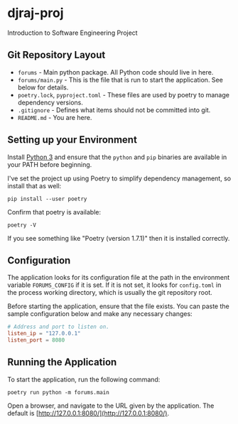 # djraj-proj

Introduction to Software Engineering Project

## Git Repository Layout

- `forums` - Main python package. All Python code should live in here.
- `forums/main.py` - This is the file that is run to start the application. See below for details.
- `poetry.lock`, `pyproject.toml` - These files are used by poetry to manage dependency versions.
- `.gitignore` - Defines what items should not be committed into git. 
- `README.md` - You are here.

## Setting up your Environment

Install [Python 3](https://www.python.org/downloads/) and ensure that the `python` and `pip` binaries are available in your PATH before beginning.

I've set the project up using Poetry to simplify dependency management, so install that as well:

```shell
pip install --user poetry
```

Confirm that poetry is available:

```
poetry -V
```

If you see something like "Poetry (version 1.7.1)" then it is installed correctly. 

## Configuration

The application looks for its configuration file at the path in the environment variable `FORUMS_CONFIG` if it is set. If it is not set, it looks for `config.toml` in the process working directory, which is usually the git repository root.

Before starting the application, ensure that the file exists. You can paste the sample configuration below and make any necessary changes:

```toml
# Address and port to listen on.
listen_ip = "127.0.0.1"
listen_port = 8080
```

## Running the Application

To start the application, run the following command:

```shell
poetry run python -m forums.main
```

Open a browser, and navigate to the URL given by the application. The default is [http://127.0.0.1:8080/](http://127.0.0.1:8080/).